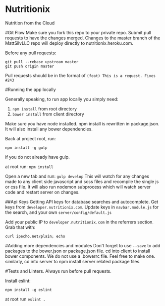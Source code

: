 # Nutritionix
Nutrition from the Cloud


#Git Flow
Make sure you fork this repo to your private repo. Submit pull requests to have the changes merged.  Changes to the master branch of the MattSilvLLC repo will deploy directly to nutritionix.heroku.com.

Before any pull requests:
```
git pull --rebase upstream master
git push origin master
```


Pull requests should be in the format of
`(feat) This is a request. Fixes #243`

#Running the app locally

Generally speaking, to run app locally you simply need:
1. `npm install` from root directory
2. `bower install` from client directory

Make sure you have node installed. npm install is rewritten in package.json. It will also install any bower dependencies.

Back at project root, run:

`npm install -g gulp`

if you do not already have gulp.

at root run:
`npm install`

Open a new tab and run:
`gulp develop`
This will watch for any changes made to any client side javascript and scss files and recompile the single js or css file.
It will also run nodemon subprocess which will watch server code and restart server on changes.

##Api Keys
Getting API keys for database searches and autocomplete. Get keys from `developer.nutritionix.com`.
Update keys in `navbar.module.js` for the search, and your own `server/config/default.js`

Add your public IP to `developer.nutritionix.com` in the referrers section. Grab that with:

```
curl ipecho.net/plain; echo
```

#Adding more dependencies and modules
Don't forget to use `--save` to add packages to the bower.json or package.json file.
cd into client to install bower components. We do not use a .bowerrc file. Feel free to make one.
similarly, cd into server to npm install server related package files.

#Tests and Linters.
Always run before pull requests.

Install eslint:
```
npm install -g eslint
```
at root run `eslint .`

